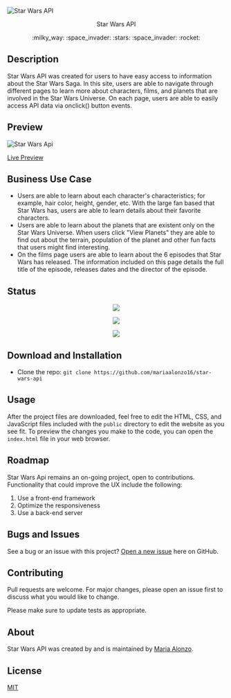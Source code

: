 ![Star Wars API](https://user-images.githubusercontent.com/93888269/145140576-086d9028-e7f9-4724-bdde-e0f712a83a8f.png)

<p align="center"> Star Wars API </p>

<p align="center"> :milky_way: :space_invader: :stars: :space_invader: :rocket:</p>

## Description

Star Wars API was created for users to have easy access to information about the Star Wars Saga.
In this site, users are able to navigate through different pages to learn more about characters, films, and planets that are involved in the Star Wars Universe. On each page, users are able to easily access API data via onclick() button events.

## Preview

![Star Wars Api]()

[Live Preview](https://mariaalonzo16.github.io/star-wars-api/)

## Business Use Case

- Users are able to learn about each character's characteristics; for example, hair color, height, gender, etc. With the large fan based that Star Wars has, users are able to learn details about their favorite characters.
- Users are able to learn about the planets that are existent only on the Star Wars Universe. When users click "View Planets" they are able to find out about the terrain, population of the planet and other fun facts that users might find interesting. 
- On the films page users are able to learn about the 6 episodes that Star Wars has released. The information included on this page details the full title of the episode, releases dates and the director of the episode. 

## Status

<p align="center"> <img src="https://img.shields.io/tokei/lines/github/mariaalonzo16/star-wars-api" /> </p>

<p align="center"> <img src="https://img.shields.io/github/languages/count/mariaalonzo16/star-wars-api" /> </p>

<p align="center"> <img src="https://img.shields.io/github/repo-size/mariaalonzo16/star-wars-api" /> </p>

## Download and Installation

- Clone the repo: `git clone https://github.com/mariaalonzo16/star-wars-api`

## Usage

After the project files are downloaded, feel free to edit the HTML, CSS, and JavaScript files included with the `public` directory to 
edit the website as you see fit. To preview the changes you make to the code, you can open 
the `index.html` file in your web browser.

## Roadmap

 Star Wars Api remains an on-going project, open to contributions.  Functionality that could improve the UX include the following:

1) Use a front-end framework
2) Optimize the responsiveness
3) Use a back-end server

## Bugs and Issues

See a bug or an issue with this project? [Open a new issue](https://github.com/mariaalonzo16/star-wars-api/issues) here on GitHub.

## Contributing
Pull requests are welcome. For major changes, please open an issue first to discuss what you would like to change.

Please make sure to update tests as appropriate.

## About

Star Wars API was created by and is maintained by [Maria Alonzo](https://www.linkedin.com/in/maria-alonzo-177282127/).

## License
[MIT](https://choosealicense.com/licenses/mit/)